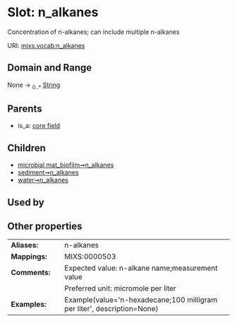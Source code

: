 
# Slot: n_alkanes


Concentration of n-alkanes; can include multiple n-alkanes

URI: [mixs.vocab:n_alkanes](https://w3id.org/mixs/vocab/n_alkanes)


## Domain and Range

None &#8594;  <sub>0..\*</sub> [String](types/String.md)

## Parents

 *  is_a: [core field](core_field.md)

## Children

 *  [microbial mat_biofilm➞n_alkanes](microbial_mat_biofilm_n_alkanes.md)
 *  [sediment➞n_alkanes](sediment_n_alkanes.md)
 *  [water➞n_alkanes](water_n_alkanes.md)

## Used by


## Other properties

|  |  |  |
| --- | --- | --- |
| **Aliases:** | | n-alkanes |
| **Mappings:** | | MIXS:0000503 |
| **Comments:** | | Expected value: n-alkane name;measurement value |
|  | | Preferred unit: micromole per liter |
| **Examples:** | | Example(value='n-hexadecane;100 milligram per liter', description=None) |

